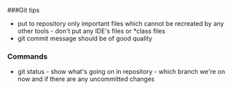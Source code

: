 ###Git tips
- put to repository only important files which cannot be recreated by any other tools - don't put any IDE's files or *class files 
- git commit message should be of good quality

### Commands
- git status - show what's going on in repository - which branch we're on now and if there are any uncommitted changes
 